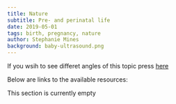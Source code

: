 ```yaml
---
title: Nature
subtitle: Pre- and perinatal life
date: 2019-05-01
tags: birth, pregnancy, nature
author: Stephanie Mines
background: baby-ultrasound.png
---
```


If you wsih to see differet angles of this topic press [here](/topics/Pregnancy/topic-text.html)

Below are links to the available resources:

This section is currently empty
